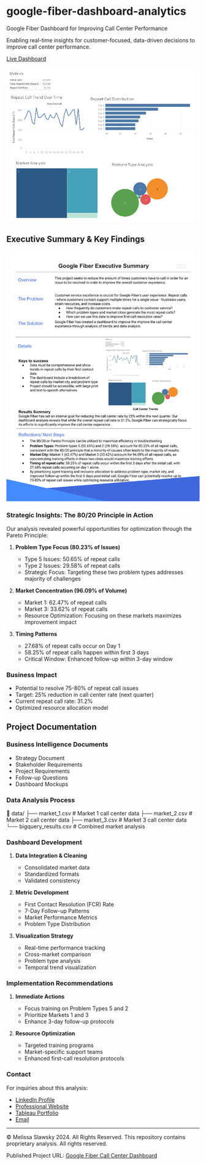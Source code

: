 # google-fiber-dashboard-analytics
Google Fiber Dashboard for Improving Call Center Performance

Enabling real-time insights for customer-focused, data-driven decisions to improve call center performance.

[Live Dashboard](https://public.tableau.com/app/profile/melissa.slawsky1925/viz/GoogleFiberCallCenterDashboard_17290044323220/Dashboard1)

![Dashboard Overview](dashboard-google-fiber.png)

## Executive Summary & Key Findings
![Executive Summary](executive-summary-google-fiber.png)

### Strategic Insights: The 80/20 Principle in Action
Our analysis revealed powerful opportunities for optimization through the Pareto Principle:

1. **Problem Type Focus (80.23% of Issues)**
   - Type 5 Issues: 50.65% of repeat calls
   - Type 2 Issues: 29.58% of repeat calls
   - Strategic Focus: Targeting these two problem types addresses majority of challenges

2. **Market Concentration (96.09% of Volume)**
   - Market 1: 62.47% of repeat calls
   - Market 3: 33.62% of repeat calls
   - Resource Optimization: Focusing on these markets maximizes improvement impact

3. **Timing Patterns**
   - 27.68% of repeat calls occur on Day 1
   - 58.25% of repeat calls happen within first 3 days
   - Critical Window: Enhanced follow-up within 3-day window

### Business Impact
- Potential to resolve 75-80% of repeat call issues
- Target: 25% reduction in call center rate (next quarter)
- Current repeat call rate: 31.2%
- Optimized resource allocation model

## Project Documentation

### Business Intelligence Documents
- Strategy Document
- Stakeholder Requirements
- Project Requirements
- Follow-up Questions
- Dashboard Mockups

### Data Analysis Process
📁 data/
├── market_1.csv         # Market 1 call center data
├── market_2.csv         # Market 2 call center data
├── market_3.csv         # Market 3 call center data
└── bigquery_results.csv # Combined market analysis

### Dashboard Development
1. **Data Integration & Cleaning**
   - Consolidated market data
   - Standardized formats
   - Validated consistency

2. **Metric Development**
   - First Contact Resolution (FCR) Rate
   - 7-Day Follow-up Patterns
   - Market Performance Metrics
   - Problem Type Distribution

3. **Visualization Strategy**
   - Real-time performance tracking
   - Cross-market comparison
   - Problem type analysis
   - Temporal trend visualization

### Implementation Recommendations
1. **Immediate Actions**
   - Focus training on Problem Types 5 and 2
   - Prioritize Markets 1 and 3
   - Enhance 3-day follow-up protocols

2. **Resource Optimization**
   - Targeted training programs
   - Market-specific support teams
   - Enhanced first-call resolution protocols

### Contact
For inquiries about this analysis:
- [LinkedIn Profile](https://www.linkedin.com/in/melissaslawsky/)
- [Professional Website](https://melissaslawsky.com/client-results/)
- [Tableau Portfolio](https://public.tableau.com/app/profile/melissa.slawsky1925/vizzes)
- [Email](mailto:melissa@melissaslawsky.com)

---
© Melissa Slawsky 2024. All Rights Reserved.
This repository contains proprietary analysis. All rights reserved.

Published Project URL: [Google Fiber Call Center Dashboard](https://public.tableau.com/app/profile/melissa.slawsky1925/viz/GoogleFiberCallCenterDashboard_17290044323220/Dashboard1)
